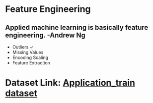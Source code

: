 # Feature Engineering

## Applied machine learning is basically feature engineering. -Andrew Ng

- Outliers ✓
- Missing Values
- Encoding Scaling
- Feature Extraction

# Dataset Link: [Application_train dataset](https://www.kaggle.com/code/hrmello/application-train-imputation-guide-and-pca/data?select=application_train.csv)

